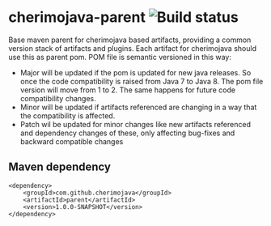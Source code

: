 cherimojava-parent ![Build status](https://travis-ci.org/cherimojava/cherimojava-parent.png?branch=master)
===========
Base maven parent for cherimojava based artifacts, providing a common version stack of artifacts and plugins. Each artifact for cherimojava should use this as parent pom.
POM file is semantic versioned in this way:

* Major will be updated if the pom is updated for new java releases. So once the code compatibility is raised from Java 7 to Java 8. The pom file version will move from 1 to 2. The same happens for future code compatibility changes.
* Minor will be updated if artifacts referenced are changing in a way that the compatibility is affected.
* Patch wil be updated for minor changes like new artifacts referenced and dependency changes of these, only affecting bug-fixes and backward compatible changes

Maven dependency
------
    <dependency>
        <groupId>com.github.cherimojava</groupId>
        <artifactId>parent</artifactId>
        <version>1.0.0-SNAPSHOT</version>
    </dependency>
